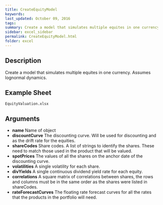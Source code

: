 ```yaml
---
title: CreateEquityModel
keywords:
last_updated: October 09, 2016
tags:
summary: Create a model that simulates multiple equites in one currency.
sidebar: excel_sidebar
permalink: CreateEquityModel.html
folder: excel
---
```


## Description
Create a model that simulates multiple equites in one currency.  Assumes lognormal dynamics.

<!--HUMAN EDIT START-->

<!--## Details-->

<!--HUMAN EDIT END-->

## Example Sheet

    EquityValuation.xlsx

## Arguments

* **name** Name of object
* **discountCurve** The discounting curve.  Will be used for discounting and as the drift rate for the equities.
* **shareCodes** Share codes.  A list of strings to identify the shares.  These need to match those used in the product that will be valued.
* **spotPrices** The values of all the shares on the anchor date of the discounting curve. 
* **volatilities** A single volatility for each share.
* **divYields** A single continuous dividend yield rate for each equity.
* **correlations** A square matrix of correlations between shares, the rows and columns must be in the same order as the shares were listed in shareCodes.
* **rateForecastCurves** The floating rate forecast curves for all the rates that the products in the portfolio will need.

<!--HUMAN EDIT START-->

<!--## Validation-->

<!--HUMAN EDIT END-->

